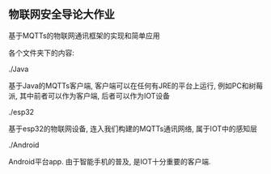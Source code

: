## 物联网安全导论大作业

基于MQTTs的物联网通讯框架的实现和简单应用



各个文件夹下的内容:

./Java

基于Java的MQTTs客户端, 客户端可以在任何有JRE的平台上运行, 例如PC和树莓派, 其中前者可以作为客户端, 后者可以作为IOT设备

./esp32

基于esp32的物联网设备, 连入我们构建的MQTTs通讯网络, 属于IOT中的感知层

./Android

Android平台app. 由于智能手机的普及, 是IOT十分重要的客户端.